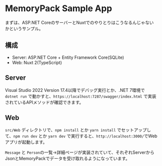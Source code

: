 # MemoryPack Sample App

まずは、ASP.NET CoreのサーバーとNuxtでのやりとりはこうなるんじゃないかというサンプル。

## 構成

* Server: ASP.NET Core + Entity Framework Core(SQLite)
* Web: Nuxt 2(TypeScript)


## Server

Visual Studio 2022 Version 17.4以降でデバッグ実行とか、.NET 7環境で `dotnet run` で動かすと、`https://localhost:7287/swagger/index.html` で実装されているAPIメソッドが確認できます。

## Web

`src/Web` ディレクトリで、`npm install` とか `yarn install` でセットアップして、`npm run dev` とか `yarn dev` で実行すると、`http://localhost:3000/`でWebアプリが起動します。

`Message` と `Person`の一覧→詳細ページが実装されていて、それぞれServerからJsonとMemoryPackでデータを受け取れるようになっています。
